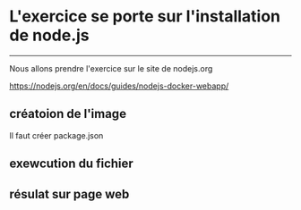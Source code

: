 # L'exercice se porte sur l'installation de node.js
---------------------------------------------------------------------
Nous allons prendre l'exercice sur le site de nodejs.org

https://nodejs.org/en/docs/guides/nodejs-docker-webapp/


## créatoion de l'image
Il faut créer package.json


## exewcution du fichier



## résulat sur page web


